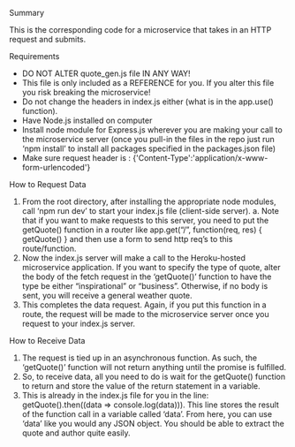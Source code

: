 Summary

This is the corresponding code for a microservice that takes in an HTTP request and submits.

Requirements
- DO NOT ALTER quote_gen.js file IN ANY WAY!
- This file is only included as a REFERENCE for you. If you alter this file you risk breaking the microservice!
- Do not change the headers in index.js either (what is in the app.use() function).
- Have Node.js installed on computer
- Install node module for Express.js wherever you are making your call to the microservice server (once you pull-in the files in the repo just run ‘npm install’ to install all packages specified in the packages.json file)
- Make sure request header is : {'Content-Type':'application/x-www-form-urlencoded'}


How to Request Data

1. From the root directory, after installing the appropriate node modules, call ‘npm run dev’ to start your index.js file (client-side server).
    a. Note that if you want to make requests to this server, you need to put the getQuote() function in a router like app.get(“/”, function(req, res) { getQuote() } and then use a form to send http req’s to this route/function.
2. Now the index.js server will make a call to the Heroku-hosted microservice application. If you want to specify the type of quote, alter the body of the fetch request in the ‘getQuote()’ function to have the type be either “inspirational” or “business”. Otherwise, if no body is sent, you will receive a general weather quote.
3. This completes the data request. Again, if you put this function in a route, the request will be made to the microservice server once you request to your index.js server.

How to Receive Data

1. The request is tied up in an asynchronous function. As such, the ‘getQuote()’ function will not return anything until the promise is fulfilled.
2. So, to receive data, all you need to do is wait for the getQuote() function to return and store the value of the return statement in a variable.
3. This is already in the index.js file for you in the line: getQuote().then((data => console.log(data))). This line stores the result of the function call in a variable called ‘data’.
From here, you can use ‘data’ like you would any JSON object. You should be able to extract the quote and author quite easily.
